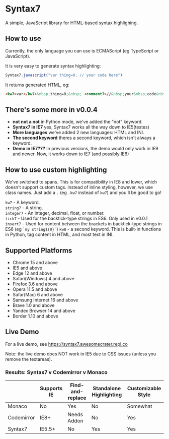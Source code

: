 # Syntax7
A simple, JavaScript library for HTML-based syntax highlighing.

## How to use

Currently, the only language you can use is ECMAScript (eg TypeScript or JavaScript).

It is very easy to generate syntax highlighting:
```js
Syntax7.javascript("var thing=0; // your code here")
```

It returns generated HTML, eg:
```html
<kw7>var</kw7>&nbsp;thing=0;&nbsp; <comment7>//&nbsp;your&nbsp;code&nbsp;here</comment7>
```

## There's some more in v0.0.4

* **not not a not** in Python mode, we've added the "not" keyword.
* **Syntax7 in IE7** yes, Syntax7 works all the way down to IE5(testes)
* **More languages** we've added 2 new languages: HTML and INI.
* **The second keyword** theres a second keyword, which isn't always a keyword.
* **Demo in IE7???** In previous versions, the demo would only work in IE9 and newer. Now, it works down to IE7 (and possibly IE6)


##  How to use custom highlighting
We've switched to spans. This is for compatibility in IE8 and lower, which doesn't support custom tags. Instead of inline styling, however, we use class names. Just add a `.` (eg `.kw7` instead of `kw7`) and you'll be good to go! 

`kw7` - A keyword.<br>
`string7` - A string.<br>
`integer7` - An integer, decimal, float, or number.<br>
`tick7` - Used for the backtick-type strings in ES6. Only used in v0.0.1
`insert7` - Used for content between the brackets in backtick-type strings in ES6 (eg `` `my string${0}` ``)
`kw8` - a second keyword. This is built-in functions in Python, tag content in HTML, and most text in INI.


## Supported Platforms

* Chrome 15 and above
* IE5 and above
* Edge 12 and above
* Safari(Windows) 4 and above
* Firefox 3.6 and above
* Opera 11.5 and above
* Safar(Mac) 6 and above
* Samsung Internet 16 and above
* Brave 1.0 and above
* Yandex Browser 14 and above
* Border 1.10 and above



## Live Demo

For a live demo, see https://syntax7.awesomecrater.repl.co

Note: the live demo does NOT work in IE5 due to CSS issues (unless you remove the textareas).



### Results: Syntax7 v Codemirror v Monaco
|            | Supports IE | Find-and-replace | Standalone Highlighting | Customizable Style |
|------------|-------------|------------------|-------------------------|--------------------|
| Monaco     | No          | Yes              | No                      | Somewhat           |
| Codemirror | IE8+        | Needs Addon      | No                      | Yes                |
| Syntax7    | IE5.5+      | No               | Yes                     | Yes                |
